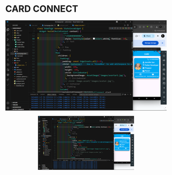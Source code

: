 # CARD CONNECT
![App Screenshot](images/ss.png)
<p align="center">
  <img src="images/ss.png" width="300">
</p>
